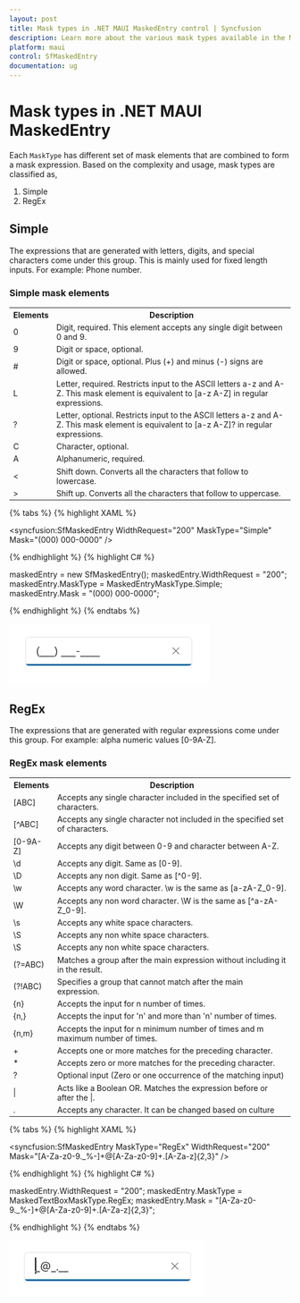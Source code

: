 ```yaml
---
layout: post
title: Mask types in .NET MAUI MaskedEntry control | Syncfusion
description: Learn more about the various mask types available in the MaskedEntry (SfMaskedEntry) control, including Simple and RegEx, and how to use them effectively.
platform: maui
control: SfMaskedEntry
documentation: ug
---
```


# Mask types in .NET MAUI MaskedEntry

Each `MaskType` has different set of mask elements that are combined to form a mask expression. Based on the complexity and usage, mask types are classified as,

1. Simple
2. RegEx

## Simple

The expressions that are generated with letters, digits, and special characters come under this group. This is mainly used for fixed length inputs. For example: Phone number.

### Simple mask elements

<table>
<tr>
<th>
Elements</th><th>
Description</th></tr>
<tr>
<td>
0</td><td>
Digit, required. This element accepts any single digit between 0 and 9.</td></tr>
<tr>
<td>
9</td><td>
Digit or space, optional.</td></tr>
<tr>
<td>
#</td><td>
Digit or space, optional. Plus (+) and minus (-) signs are allowed.</td></tr>
<tr>
<td>
L</td><td>
Letter, required. Restricts input to the ASCII letters a-z and A-Z. This mask element is equivalent to [a-z A-Z] in regular expressions.</td></tr>
<tr>
<td>
?</td><td>
Letter, optional. Restricts input to the ASCII letters a-z and A-Z. This mask element is equivalent to [a-z A-Z]? in regular expressions.</td></tr>
<tr>
<td>
C</td><td>
Character, optional. </td></tr>
<tr>
<td>
A</td><td>
Alphanumeric, required.</td></tr>
<tr>
<td>
<</td><td>
Shift down. Converts all the characters that follow to lowercase.</td></tr>
<tr>
<td> > </td><td>
Shift up. Converts all the characters that follow to uppercase.</td></tr>
</table>

{% tabs %}
{% highlight XAML %}

<syncfusion:SfMaskedEntry WidthRequest="200"
                          MaskType="Simple"
                          Mask="(000) 000-0000" />

{% endhighlight %}
{% highlight C# %}

maskedEntry = new SfMaskedEntry();
maskedEntry.WidthRequest = "200";
maskedEntry.MaskType = MaskedEntryMaskType.Simple;
maskedEntry.Mask = "(000) 000-0000";   

{% endhighlight %}
{% endtabs %}

![Mask type simple in MAUI MaskedEntry](MaskedEntry_Images/maui_mask_type_simple.gif)

## RegEx

The expressions that are generated with regular expressions come under this group. For example: alpha numeric values [0-9A-Z].

### RegEx mask elements

<table>
<tr>
<th>
Elements</th><th>
Description</th></tr>
<tr>
<td>
[ABC]</td><td>
Accepts any single character included in the specified set of characters.</td></tr>
<tr>
<td>
[^ABC]</td><td>
Accepts any single character not included in the specified set of characters.</td></tr> 
<tr>
<td>
[0-9A-Z]</td><td>
Accepts any digit between 0-9 and character between A-Z.</td></tr>
<tr>
<td>
\d</td><td>
Accepts any digit. Same as [0-9].</td></tr>
<tr>
<td>
\D</td><td>
Accepts any non digit. Same as [^0-9].</td></tr>
<tr>
<td>
\w</td><td>
Accepts any  word character. \w is the same as [a-zA-Z_0-9].</td></tr>
<tr>
<td>
\W</td><td>
Accepts any  non word character. \W is the same as [^a-zA-Z_0-9].</td></tr>
<tr>
<td>
\s</td><td>
Accepts any  white space characters.</td></tr>
<tr>
<td>
\S</td><td>
Accepts any non white space characters.</td></tr>
<tr>
<td>
\S</td><td>
Accepts any non white space characters.</td></tr>
<tr>
<td>
(?=ABC)</td><td>
Matches a group after the main expression without including it in the result.</td></tr>
<tr>
<td>
(?!ABC)</td><td>
Specifies a group that cannot match after the main expression.</td></tr>
<tr>
<td>
{n}</td><td>
Accepts the input for n number of times.</td></tr>
<tr>
<td>
{n,}</td><td>
Accepts the input for 'n' and more than 'n' number of times. </td></tr>
<tr>
<td>
{n,m}</td><td>
Accepts the input for n minimum number of times and m maximum number of times.</td></tr>
<tr>
<td>
+</td><td>
Accepts one or more matches for the preceding character.</td></tr>
<tr>
<td>
*</td><td>
Accepts zero or more matches for the preceding character.</td></tr>
<tr>
<td>
?</td><td>
Optional input (Zero or one occurrence  of the matching input)</td></tr>
<tr>
<td>
|</td><td>
Acts like a Boolean OR. Matches the expression before or after the |.</td></tr>
<tr>
<td>
.</td><td>
Accepts any character. It can be changed based on culture</td></tr>
</table>

{% tabs %}
{% highlight XAML %}

<syncfusion:SfMaskedEntry MaskType="RegEx"
                          WidthRequest="200"
                          Mask="[A-Za-z0-9._%-]+@[A-Za-z0-9]+\.[A-Za-z]{2,3}" />

{% endhighlight %}
{% highlight C# %}

maskedEntry.WidthRequest = "200";
maskedEntry.MaskType = MaskedTextBoxMaskType.RegEx;
maskedEntry.Mask = "[A-Za-z0-9._%-]+@[A-Za-z0-9]+\.[A-Za-z]{2,3}";  

{% endhighlight %}
{% endtabs %}

![Mask type RegEx in MAUI MaskedEntry](MaskedEntry_Images/maui_mask_type_regex.gif)
